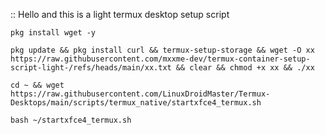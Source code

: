 :: Hello and this is a light termux desktop setup script

``` pkg install wget -y ```

```
pkg update && pkg install curl && termux-setup-storage && wget -O xx https://raw.githubusercontent.com/mxxme-dev/termux-container-setup-script-light-/refs/heads/main/xx.txt && clear && chmod +x xx && ./xx
```


```
cd ~ && wget https://raw.githubusercontent.com/LinuxDroidMaster/Termux-Desktops/main/scripts/termux_native/startxfce4_termux.sh
```

```
bash ~/startxfce4_termux.sh
```
